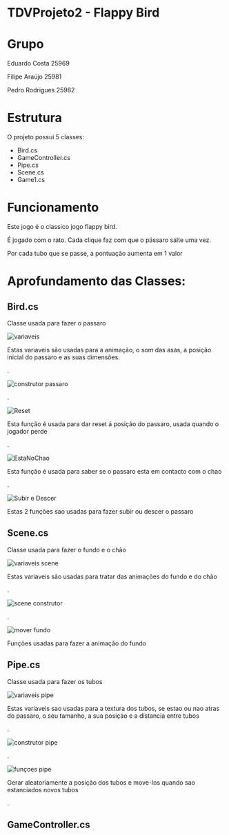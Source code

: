 # TDVProjeto2 - Flappy Bird

# Grupo
Eduardo Costa 25969

Filipe Araújo 25981

Pedro Rodrigues 25982

# Estrutura
O projeto possui 5 classes:

* Bird.cs
* GameController.cs
* Pipe.cs
* Scene.cs
* Game1.cs

# Funcionamento

Este jogo é o classico jogo flappy bird.

É jogado com o rato. Cada clique faz com que o pássaro salte uma vez.

Por cada tubo que se passe, a pontuação aumenta em 1 valor

# Aprofundamento das Classes:

## Bird.cs

Classe usada para fazer o passaro

![variaveis](https://github.com/PRodrigues545/TDVProjeto2/assets/117277133/573695c7-ba2d-43ab-bdb8-9a14009cd9b8)

Estas variaveis são usadas para a animação, o som das asas, a posição inicial do passaro e as suas dimensões.

.

![construtor passaro](https://github.com/PRodrigues545/TDVProjeto2/assets/117277133/40c3e4c6-d59b-4096-9430-aaefeb2a14f7)

.

![Reset](https://github.com/PRodrigues545/TDVProjeto2/assets/117277133/3ce1dab5-6dad-4a39-a3f9-059f10d347b6)

Esta função é usada para dar reset á posição do passaro, usada quando o jogador perde

.

![EstaNoChao](https://github.com/PRodrigues545/TDVProjeto2/assets/117277133/95dd4eb9-1e6c-4fcf-ab1b-b9585e3dd3da)

Esta função é usada para saber se o passaro esta em contacto com o chao

.

![Subir e Descer](https://github.com/PRodrigues545/TDVProjeto2/assets/117277133/f8b3ebb1-24fe-4dcc-80f9-c2822867c7ee)

Estas 2 funções sao usadas para fazer subir ou descer o passaro


## Scene.cs

Classe usada para fazer o fundo e o chão

![variaveis scene](https://github.com/PRodrigues545/TDVProjeto2/assets/117277133/9bfb638e-572a-4897-9c6e-0a8afb88b941)

Estas variaveis são usadas para tratar das animações do fundo e do chão

.

![scene construtor](https://github.com/PRodrigues545/TDVProjeto2/assets/117277133/4db28244-f8fb-45b2-b850-ac2b5ab836d0)

.

![mover fundo](https://github.com/PRodrigues545/TDVProjeto2/assets/117277133/3c3a5d76-459e-4867-8c94-d984adcf0caa)

Funções usadas para fazer a animação do fundo


## Pipe.cs

Classe usada para fazer os tubos

![variaveis pipe](https://github.com/PRodrigues545/TDVProjeto2/assets/117277133/5bcb9f6c-a5a4-4e23-999b-08d20722a846)

Estas variaveis sao usadas para a textura dos tubos, se estao ou nao atras do passaro, o seu tamanho, a sua posiçao e a distancia entre tubos

.

![construtor pipe](https://github.com/PRodrigues545/TDVProjeto2/assets/117277133/a47dfd77-964d-4a2f-846f-721d1872eb07)

.

![funçoes pipe](https://github.com/PRodrigues545/TDVProjeto2/assets/117277133/0f311cb9-bdcb-45e9-a38a-7163e4e9a893)

Gerar aleatoriamente a posição dos tubos e move-los quando sao estanciados novos tubos

.

## GameController.cs


